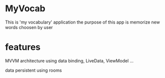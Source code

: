 # MyVocab 

This is 'my vocabulary' application 
the purpose of this app is memorize new words choosen by user

# features
MVVM architecture using data binding, LiveData, ViewModel ...

data persistent using rooms

